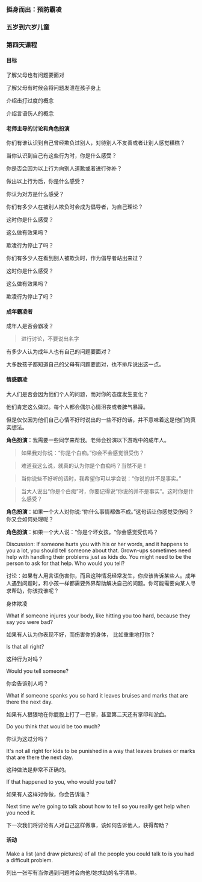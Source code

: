 ### 挺身而出：预防霸凌

### 五岁到六岁儿童

### 第四天课程

#### 目标

了解父母也有问题要面对

了解父母有时候会将问题发泄在孩子身上

介绍击打过度的概念

介绍言语伤人的概念

#### 老师主导的讨论和角色扮演

你们有谁认识到自己曾经欺负过别人，对待别人不友善或者让别人感觉糟糕？

当你认识到自己有这些行为时，你是什么感受？

你是否会因为以上行为向别人道歉或者进行弥补？

做出以上行为后，你是什么感受？

你认为对方是什么感受？

你们有多少人在被别人欺负时会成为倡导者，为自己理论？

这时你是什么感受？

这么做有效果吗？

欺凌行为停止了吗？

你们有多少人在看到别人被欺负时，作为倡导者站出来过？

这时你是什么感受？

这么做有效果吗？

欺凌行为停止了吗？

#### 成年霸凌者

成年人是否会霸凌？

> 进行讨论，不要说出名字

有多少人认为成年人也有自己的问题要面对？

大多数孩子都知道自己的父母有问题要面对，也不排斥说出这一点。

#### 情感霸凌

大人们是否会因为他们个人的问题，而对你的态度发生变化？

他们肯定这么做过。每个人都会偶尔心情沮丧或者脾气暴躁。

但是仅仅因为他们自己心情不好时说出的一些不好的话，并不意味着这是他们的真实想法。

**角色扮演**：我需要一些同学来帮我。老师会扮演以下游戏中的成年人。

> 如果我对你说：“你是个白痴。”你会不会感觉很受伤？

> 难道我这么说，就真的认为你是个白痴吗？当然不是！

> 当你说些不好听的话时，我希望你可以学会说：“你说的并不是事实。”

> 当大人说出“你是个白痴”时，你要记得说“你说的并不是事实”。这时你是什么感受？

**角色扮演**：如果一个大人对你说:“你什么事情都做不成。”这句话让你感觉受伤吗？你又会如何处理呢？

**角色扮演**：如果一个大人说：“你是个坏女孩。“你会感觉受伤吗？

Discussion: If someone hurts you with his or her words, and it happens to you a lot, you should tell someone about that. Grown-ups sometimes need help with handling their problems just as kids do. You might need to be the person to ask for that help. Who would you tell?

讨论：如果有人用言语伤害你，而且这种情况经常发生，你应该告诉某些人。成年人遇到问题时，和小孩一样都需要外界帮助解决自己的问题。你可能需要向某人寻求帮助，你该找谁呢？

身体欺凌

What if someone injures your body, like hitting you too hard, because they say you were bad?

如果有人认为你表现不好，而伤害你的身体， 比如重重地打你？

 Is that all right?

这种行为对吗？

 Would you tell someone?

你会告诉别人吗？

What if someone spanks you so hard it leaves bruises and marks that are there the next day.

如果有人狠狠地在你屁股上打了一巴掌，甚至第二天还有掌印和淤血。

Do you think that would be too much?

你认为这过分吗？

It's not all right for kids to be punished in a way that leaves bruises or marks that are there the next day.

这种做法是非常不正确的。

If that happened to you, who would you tell?

如果有人这样对你做，你会告诉谁？

Next time we're going to talk about how to tell so you really get help when you need it.

下一次我们将讨论有人对自己这样做事，该如何告诉他人，获得帮助？

#### 活动

Make a list (and draw pictures) of all the people you could talk to is you had a difficult problem.

列出一张写有当你遇到问题时会向他/她求助的名字清单。
